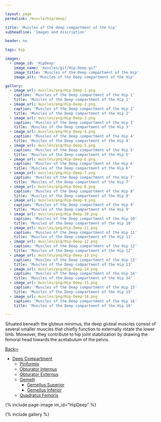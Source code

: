 ```yaml
---

layout: page
permalink: /muscle/hip/deep/

title: 'Muscles of the deep compartment of the hip'
subheadline: 'Images and discription'

header: no

tags: hip

images:
  - image_id: 'HipDeep'
    image_name: 'muscles/gif/Hip-Deep.gif'
    image_title: 'Muscles of the Deep compartment of the Hip'
    image_alt: 'Muscles of the Deep compartment of the Hip' 

gallery:
  - image_url: muscles/png/Hip-Deep-1.png
    caption: 'Muscles of the Deep compartment of the Hip 1'
    title: 'Muscles of the Deep compartment of the Hip 1'
  - image_url: muscles/png/Hip-Deep-2.png
    caption: 'Muscles of the Deep compartment of the Hip 2'
    title: 'Muscles of the Deep compartment of the Hip 2'
  - image_url: muscles/png/Hip-Deep-3.png
    caption: 'Muscles of the Deep compartment of the Hip 3'
    title: 'Muscles of the Deep compartment of the Hip 3'
  - image_url: muscles/png/Hip-Deep-4.png
    caption: 'Muscles of the Deep compartment of the Hip 4'
    title: 'Muscles of the Deep compartment of the Hip 4'
  - image_url: muscles/png/Hip-Deep-5.png
    caption: 'Muscles of the Deep compartment of the Hip 5'
    title: 'Muscles of the Deep compartment of the Hip 5'
  - image_url: muscles/png/Hip-Deep-6.png
    caption: 'Muscles of the Deep compartment of the Hip 6'
    title: 'Muscles of the Deep compartment of the Hip 6'
  - image_url: muscles/png/Hip-Deep-7.png
    caption: 'Muscles of the Deep compartment of the Hip 7'
    title: 'Muscles of the Deep compartment of the Hip 7'
  - image_url: muscles/png/Hip-Deep-8.png
    caption: 'Muscles of the Deep compartment of the Hip 8'
    title: 'Muscles of the Deep compartment of the Hip 8'
  - image_url: muscles/png/Hip-Deep-9.png
    caption: 'Muscles of the Deep compartment of the Hip 9'
    title: 'Muscles of the Deep compartment of the Hip 9'
  - image_url: muscles/png/Hip-Deep-10.png
    caption: 'Muscles of the Deep compartment of the Hip 10'
    title: 'Muscles of the Deep compartment of the Hip 10'
  - image_url: muscles/png/Hip-Deep-11.png
    caption: 'Muscles of the Deep compartment of the Hip 11'
    title: 'Muscles of the Deep compartment of the Hip 11'
  - image_url: muscles/png/Hip-Deep-12.png
    caption: 'Muscles of the Deep compartment of the Hip 12'
    title: 'Muscles of the Deep compartment of the Hip 12'
  - image_url: muscles/png/Hip-Deep-13.png
    caption: 'Muscles of the Deep compartment of the Hip 13'
    title: 'Muscles of the Deep compartment of the Hip 13'
  - image_url: muscles/png/Hip-Deep-14.png
    caption: 'Muscles of the Deep compartment of the Hip 14'
    title: 'Muscles of the Deep compartment of the Hip 14'
  - image_url: muscles/png/Hip-Deep-15.png
    caption: 'Muscles of the Deep compartment of the Hip 15'
    title: 'Muscles of the Deep compartment of the Hip 15'
  - image_url: muscles/png/Hip-Deep-16.png
    caption: 'Muscles of the Deep compartment of the Hip 16'
    title: 'Muscles of the Deep compartment of the Hip 16'

---
```


Situated beneath the gluteus minimus, the deep gluteal muscles consist of several smaller muscles that chiefly function to externally rotate the lower limb. Moreover, they contribute to hip joint stabilization by drawing the femoral head towards the acetabulum of the pelvis.

[Back››](/muscle/hip/)

- [Deep Compartment](/muscle/hip/deep)
  - [Piriformis](/muscle/hip/piriformis/)
  - [Obturator Internus](/muscle/hip/obturatorinternus/)
  - [Obturator Externus](/muscle/hip/obturatorexternus/)
  - [Gemelli](/muscle/hip/gemelli/)
    - [Gemellus Superior](/muscle/hip/gemellussuperior/)
    - [Gemellus Inferior](/muscle/hip/gemellusinferior/)
  - [Quadratus Femoris](/muscle/hip/quadratusfemoris/)

{% include page-image im_id="HipDeep" %}

{% include gallery %}
